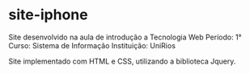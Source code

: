 # site-iphone
Site desenvolvido na aula de introdução a Tecnologia Web
Período: 1°
Curso: Sistema de Informação
Instituição: UniRios

Site implementado com HTML e CSS, utilizando a biblioteca Jquery.
